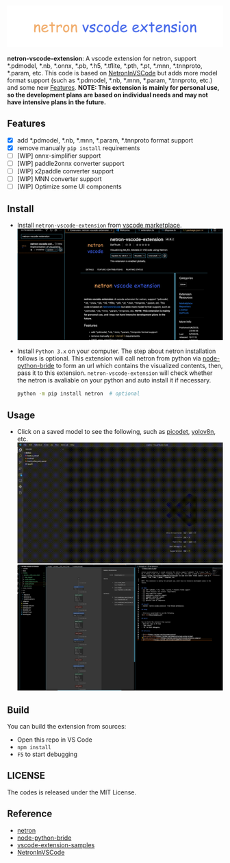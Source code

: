 ![](docs/logo-v3.png)

**netron-vscode-extension**: A vscode extension for netron, support *.pdmodel, *.nb, *.onnx, *.pb, *.h5, *.tflite, *.pth, *.pt, *.mnn, *.tnnproto, *.param, etc. This code is based on [NetronInVSCode](https://github.com/chingweihsu0809/NetronInVSCode) but adds more model format support (such as *.pdmodel, *.nb, *.mnn, *.param, *.tnnproto, etc.) and some new [Features](#Features). **NOTE: This extension is mainly for personal use, so the development plans are based on individual needs and may not have intensive plans in the future.**

## Features   
<div id="Features"></div>  

- [x] add *.pdmodel, *.nb, *.mnn, *.param, *.tnnproto format support
- [x] remove manually `pip install` requirements
- [ ] [WIP] onnx-simplifier support
- [ ] [WIP] paddle2onnx converter support
- [ ] [WIP] x2paddle converter support
- [ ] [WIP] MNN converter support
- [ ] [WIP] Optimize some UI components

## Install

- Install `netron-vscode-extension` from [vscode marketplace](https://marketplace.visualstudio.com/items?itemName=DefTruth.netron-vscode-extension). 
![](docs/install.png)

- Install `Python 3.x` on your computer. The step about netron installation follows is optional. This extension will call netron from python via [node-python-bride](https://github.com/Submersible/node-python-bridge) to form an url which contains the visualized contents, then, pass it to this extension. `netron-vscode-extension` will check whether the netron is avaliable on your python and auto install it if necessary.
	```bash
	python -m pip install netron  # optional
	```

## Usage

- Click on a saved model to see the following, such as [picodet](models/picodet_l_320_coco_lcnet/model.pdmodel), [yolov8n](models/yolov8n.onnx), etc.
![](docs/example.gif) 
![](docs/picodet.png)

## Build

You can build the extension from sources:
- Open this repo in VS Code
- `npm install`
- `F5` to start debugging

## LICENSE  

The codes is released under the MIT License.

## Reference

- [netron](https://github.com/lutzroeder/netron)
- [node-python-bride](https://github.com/Submersible/node-python-bridge)
- [vscode-extension-samples](https://github.com/microsoft/vscode-extension-samples)
- [NetronInVSCode](https://github.com/chingweihsu0809/NetronInVSCode)
